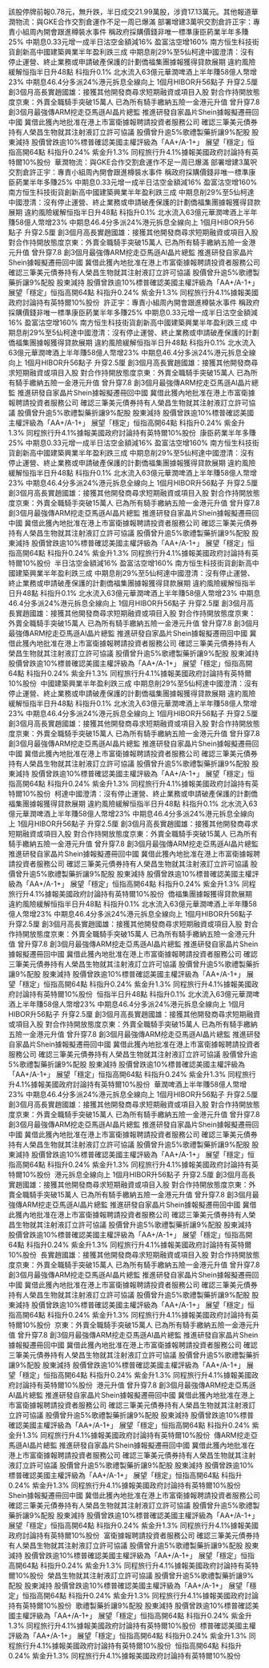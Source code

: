 該股停牌前報0.78元，無升跌，半日成交21.99萬股，涉資17.13萬元。其他報道華潤物流：與GKE合作交割倉運作不足一周已爆滿 部署增建3萬呎交割倉許正宇：專責小組周內開會跟進樽裝水事件 稱政府採購價錢非唯一標準康臣葯業半年多賺25% 中期息0.33元增一成半日沽空金額減16% 盈富沽空增160% 南方恒生科技街貨創新高中國建築興業半年盈利跌三成 中期息削29%至5仙柯達中國澄清：沒有停止運營、終止業務或申請破產保護的計劃僑福集團據報獲得貸款展期 違約風險緩解恒指半日升48點 科指升0.1% 北水流入63億元華潤啤酒上半年賺58億人幣增23% 中期息46.4分多派24%港元拆息全線向上 1個月HIBOR升56點子 升穿2.5厘 創3個月高長實趙國雄：接獲其他開發商尋求短期融資或項目入股 對合作持開放態度京東：外賣全職騎手突破15萬人 已為所有騎手繳納五險一金港元升值 曾升穿7.8 創3個月最強傳ARM挖走亞馬遜AI晶片總監 推進研發自家晶片Shein據報擬遷冊回中國 冀借此獲內地批准在港上市富衛據報聘請投資者服務公司 確認三筆美元債券持有人榮昌生物就其注射液訂立許可協議 股價曾升逾5%歌禮製藥折讓9%配股 股東減持 股價曾跌逾10%標普確認美國主權評級為「AA+/A-1+」 展望「穩定」恒指高開64點 科指升0.24% 紫金升1.3% 同程旅行升4.1%據報美國政府討論持有英特爾10%股份  華潤物流：與GKE合作交割倉運作不足一周已爆滿 部署增建3萬呎交割倉許正宇：專責小組周內開會跟進樽裝水事件 稱政府採購價錢非唯一標準康臣葯業半年多賺25% 中期息0.33元增一成半日沽空金額減16% 盈富沽空增160% 南方恒生科技街貨創新高中國建築興業半年盈利跌三成 中期息削29%至5仙柯達中國澄清：沒有停止運營、終止業務或申請破產保護的計劃僑福集團據報獲得貸款展期 違約風險緩解恒指半日升48點 科指升0.1% 北水流入63億元華潤啤酒上半年賺58億人幣增23% 中期息46.4分多派24%港元拆息全線向上 1個月HIBOR升56點子 升穿2.5厘 創3個月高長實趙國雄：接獲其他開發商尋求短期融資或項目入股 對合作持開放態度京東：外賣全職騎手突破15萬人 已為所有騎手繳納五險一金港元升值 曾升穿7.8 創3個月最強傳ARM挖走亞馬遜AI晶片總監 推進研發自家晶片Shein據報擬遷冊回中國 冀借此獲內地批准在港上市富衛據報聘請投資者服務公司 確認三筆美元債券持有人榮昌生物就其注射液訂立許可協議 股價曾升逾5%歌禮製藥折讓9%配股 股東減持 股價曾跌逾10%標普確認美國主權評級為「AA+/A-1+」 展望「穩定」恒指高開64點 科指升0.24% 紫金升1.3% 同程旅行升4.1%據報美國政府討論持有英特爾10%股份  許正宇：專責小組周內開會跟進樽裝水事件 稱政府採購價錢非唯一標準康臣葯業半年多賺25% 中期息0.33元增一成半日沽空金額減16% 盈富沽空增160% 南方恒生科技街貨創新高中國建築興業半年盈利跌三成 中期息削29%至5仙柯達中國澄清：沒有停止運營、終止業務或申請破產保護的計劃僑福集團據報獲得貸款展期 違約風險緩解恒指半日升48點 科指升0.1% 北水流入63億元華潤啤酒上半年賺58億人幣增23% 中期息46.4分多派24%港元拆息全線向上 1個月HIBOR升56點子 升穿2.5厘 創3個月高長實趙國雄：接獲其他開發商尋求短期融資或項目入股 對合作持開放態度京東：外賣全職騎手突破15萬人 已為所有騎手繳納五險一金港元升值 曾升穿7.8 創3個月最強傳ARM挖走亞馬遜AI晶片總監 推進研發自家晶片Shein據報擬遷冊回中國 冀借此獲內地批准在港上市富衛據報聘請投資者服務公司 確認三筆美元債券持有人榮昌生物就其注射液訂立許可協議 股價曾升逾5%歌禮製藥折讓9%配股 股東減持 股價曾跌逾10%標普確認美國主權評級為「AA+/A-1+」 展望「穩定」恒指高開64點 科指升0.24% 紫金升1.3% 同程旅行升4.1%據報美國政府討論持有英特爾10%股份  康臣葯業半年多賺25% 中期息0.33元增一成半日沽空金額減16% 盈富沽空增160% 南方恒生科技街貨創新高中國建築興業半年盈利跌三成 中期息削29%至5仙柯達中國澄清：沒有停止運營、終止業務或申請破產保護的計劃僑福集團據報獲得貸款展期 違約風險緩解恒指半日升48點 科指升0.1% 北水流入63億元華潤啤酒上半年賺58億人幣增23% 中期息46.4分多派24%港元拆息全線向上 1個月HIBOR升56點子 升穿2.5厘 創3個月高長實趙國雄：接獲其他開發商尋求短期融資或項目入股 對合作持開放態度京東：外賣全職騎手突破15萬人 已為所有騎手繳納五險一金港元升值 曾升穿7.8 創3個月最強傳ARM挖走亞馬遜AI晶片總監 推進研發自家晶片Shein據報擬遷冊回中國 冀借此獲內地批准在港上市富衛據報聘請投資者服務公司 確認三筆美元債券持有人榮昌生物就其注射液訂立許可協議 股價曾升逾5%歌禮製藥折讓9%配股 股東減持 股價曾跌逾10%標普確認美國主權評級為「AA+/A-1+」 展望「穩定」恒指高開64點 科指升0.24% 紫金升1.3% 同程旅行升4.1%據報美國政府討論持有英特爾10%股份  半日沽空金額減16% 盈富沽空增160% 南方恒生科技街貨創新高中國建築興業半年盈利跌三成 中期息削29%至5仙柯達中國澄清：沒有停止運營、終止業務或申請破產保護的計劃僑福集團據報獲得貸款展期 違約風險緩解恒指半日升48點 科指升0.1% 北水流入63億元華潤啤酒上半年賺58億人幣增23% 中期息46.4分多派24%港元拆息全線向上 1個月HIBOR升56點子 升穿2.5厘 創3個月高長實趙國雄：接獲其他開發商尋求短期融資或項目入股 對合作持開放態度京東：外賣全職騎手突破15萬人 已為所有騎手繳納五險一金港元升值 曾升穿7.8 創3個月最強傳ARM挖走亞馬遜AI晶片總監 推進研發自家晶片Shein據報擬遷冊回中國 冀借此獲內地批准在港上市富衛據報聘請投資者服務公司 確認三筆美元債券持有人榮昌生物就其注射液訂立許可協議 股價曾升逾5%歌禮製藥折讓9%配股 股東減持 股價曾跌逾10%標普確認美國主權評級為「AA+/A-1+」 展望「穩定」恒指高開64點 科指升0.24% 紫金升1.3% 同程旅行升4.1%據報美國政府討論持有英特爾10%股份  中國建築興業半年盈利跌三成 中期息削29%至5仙柯達中國澄清：沒有停止運營、終止業務或申請破產保護的計劃僑福集團據報獲得貸款展期 違約風險緩解恒指半日升48點 科指升0.1% 北水流入63億元華潤啤酒上半年賺58億人幣增23% 中期息46.4分多派24%港元拆息全線向上 1個月HIBOR升56點子 升穿2.5厘 創3個月高長實趙國雄：接獲其他開發商尋求短期融資或項目入股 對合作持開放態度京東：外賣全職騎手突破15萬人 已為所有騎手繳納五險一金港元升值 曾升穿7.8 創3個月最強傳ARM挖走亞馬遜AI晶片總監 推進研發自家晶片Shein據報擬遷冊回中國 冀借此獲內地批准在港上市富衛據報聘請投資者服務公司 確認三筆美元債券持有人榮昌生物就其注射液訂立許可協議 股價曾升逾5%歌禮製藥折讓9%配股 股東減持 股價曾跌逾10%標普確認美國主權評級為「AA+/A-1+」 展望「穩定」恒指高開64點 科指升0.24% 紫金升1.3% 同程旅行升4.1%據報美國政府討論持有英特爾10%股份  柯達中國澄清：沒有停止運營、終止業務或申請破產保護的計劃僑福集團據報獲得貸款展期 違約風險緩解恒指半日升48點 科指升0.1% 北水流入63億元華潤啤酒上半年賺58億人幣增23% 中期息46.4分多派24%港元拆息全線向上 1個月HIBOR升56點子 升穿2.5厘 創3個月高長實趙國雄：接獲其他開發商尋求短期融資或項目入股 對合作持開放態度京東：外賣全職騎手突破15萬人 已為所有騎手繳納五險一金港元升值 曾升穿7.8 創3個月最強傳ARM挖走亞馬遜AI晶片總監 推進研發自家晶片Shein據報擬遷冊回中國 冀借此獲內地批准在港上市富衛據報聘請投資者服務公司 確認三筆美元債券持有人榮昌生物就其注射液訂立許可協議 股價曾升逾5%歌禮製藥折讓9%配股 股東減持 股價曾跌逾10%標普確認美國主權評級為「AA+/A-1+」 展望「穩定」恒指高開64點 科指升0.24% 紫金升1.3% 同程旅行升4.1%據報美國政府討論持有英特爾10%股份  僑福集團據報獲得貸款展期 違約風險緩解恒指半日升48點 科指升0.1% 北水流入63億元華潤啤酒上半年賺58億人幣增23% 中期息46.4分多派24%港元拆息全線向上 1個月HIBOR升56點子 升穿2.5厘 創3個月高長實趙國雄：接獲其他開發商尋求短期融資或項目入股 對合作持開放態度京東：外賣全職騎手突破15萬人 已為所有騎手繳納五險一金港元升值 曾升穿7.8 創3個月最強傳ARM挖走亞馬遜AI晶片總監 推進研發自家晶片Shein據報擬遷冊回中國 冀借此獲內地批准在港上市富衛據報聘請投資者服務公司 確認三筆美元債券持有人榮昌生物就其注射液訂立許可協議 股價曾升逾5%歌禮製藥折讓9%配股 股東減持 股價曾跌逾10%標普確認美國主權評級為「AA+/A-1+」 展望「穩定」恒指高開64點 科指升0.24% 紫金升1.3% 同程旅行升4.1%據報美國政府討論持有英特爾10%股份  恒指半日升48點 科指升0.1% 北水流入63億元華潤啤酒上半年賺58億人幣增23% 中期息46.4分多派24%港元拆息全線向上 1個月HIBOR升56點子 升穿2.5厘 創3個月高長實趙國雄：接獲其他開發商尋求短期融資或項目入股 對合作持開放態度京東：外賣全職騎手突破15萬人 已為所有騎手繳納五險一金港元升值 曾升穿7.8 創3個月最強傳ARM挖走亞馬遜AI晶片總監 推進研發自家晶片Shein據報擬遷冊回中國 冀借此獲內地批准在港上市富衛據報聘請投資者服務公司 確認三筆美元債券持有人榮昌生物就其注射液訂立許可協議 股價曾升逾5%歌禮製藥折讓9%配股 股東減持 股價曾跌逾10%標普確認美國主權評級為「AA+/A-1+」 展望「穩定」恒指高開64點 科指升0.24% 紫金升1.3% 同程旅行升4.1%據報美國政府討論持有英特爾10%股份  華潤啤酒上半年賺58億人幣增23% 中期息46.4分多派24%港元拆息全線向上 1個月HIBOR升56點子 升穿2.5厘 創3個月高長實趙國雄：接獲其他開發商尋求短期融資或項目入股 對合作持開放態度京東：外賣全職騎手突破15萬人 已為所有騎手繳納五險一金港元升值 曾升穿7.8 創3個月最強傳ARM挖走亞馬遜AI晶片總監 推進研發自家晶片Shein據報擬遷冊回中國 冀借此獲內地批准在港上市富衛據報聘請投資者服務公司 確認三筆美元債券持有人榮昌生物就其注射液訂立許可協議 股價曾升逾5%歌禮製藥折讓9%配股 股東減持 股價曾跌逾10%標普確認美國主權評級為「AA+/A-1+」 展望「穩定」恒指高開64點 科指升0.24% 紫金升1.3% 同程旅行升4.1%據報美國政府討論持有英特爾10%股份  港元拆息全線向上 1個月HIBOR升56點子 升穿2.5厘 創3個月高長實趙國雄：接獲其他開發商尋求短期融資或項目入股 對合作持開放態度京東：外賣全職騎手突破15萬人 已為所有騎手繳納五險一金港元升值 曾升穿7.8 創3個月最強傳ARM挖走亞馬遜AI晶片總監 推進研發自家晶片Shein據報擬遷冊回中國 冀借此獲內地批准在港上市富衛據報聘請投資者服務公司 確認三筆美元債券持有人榮昌生物就其注射液訂立許可協議 股價曾升逾5%歌禮製藥折讓9%配股 股東減持 股價曾跌逾10%標普確認美國主權評級為「AA+/A-1+」 展望「穩定」恒指高開64點 科指升0.24% 紫金升1.3% 同程旅行升4.1%據報美國政府討論持有英特爾10%股份  長實趙國雄：接獲其他開發商尋求短期融資或項目入股 對合作持開放態度京東：外賣全職騎手突破15萬人 已為所有騎手繳納五險一金港元升值 曾升穿7.8 創3個月最強傳ARM挖走亞馬遜AI晶片總監 推進研發自家晶片Shein據報擬遷冊回中國 冀借此獲內地批准在港上市富衛據報聘請投資者服務公司 確認三筆美元債券持有人榮昌生物就其注射液訂立許可協議 股價曾升逾5%歌禮製藥折讓9%配股 股東減持 股價曾跌逾10%標普確認美國主權評級為「AA+/A-1+」 展望「穩定」恒指高開64點 科指升0.24% 紫金升1.3% 同程旅行升4.1%據報美國政府討論持有英特爾10%股份  京東：外賣全職騎手突破15萬人 已為所有騎手繳納五險一金港元升值 曾升穿7.8 創3個月最強傳ARM挖走亞馬遜AI晶片總監 推進研發自家晶片Shein據報擬遷冊回中國 冀借此獲內地批准在港上市富衛據報聘請投資者服務公司 確認三筆美元債券持有人榮昌生物就其注射液訂立許可協議 股價曾升逾5%歌禮製藥折讓9%配股 股東減持 股價曾跌逾10%標普確認美國主權評級為「AA+/A-1+」 展望「穩定」恒指高開64點 科指升0.24% 紫金升1.3% 同程旅行升4.1%據報美國政府討論持有英特爾10%股份  港元升值 曾升穿7.8 創3個月最強傳ARM挖走亞馬遜AI晶片總監 推進研發自家晶片Shein據報擬遷冊回中國 冀借此獲內地批准在港上市富衛據報聘請投資者服務公司 確認三筆美元債券持有人榮昌生物就其注射液訂立許可協議 股價曾升逾5%歌禮製藥折讓9%配股 股東減持 股價曾跌逾10%標普確認美國主權評級為「AA+/A-1+」 展望「穩定」恒指高開64點 科指升0.24% 紫金升1.3% 同程旅行升4.1%據報美國政府討論持有英特爾10%股份  傳ARM挖走亞馬遜AI晶片總監 推進研發自家晶片Shein據報擬遷冊回中國 冀借此獲內地批准在港上市富衛據報聘請投資者服務公司 確認三筆美元債券持有人榮昌生物就其注射液訂立許可協議 股價曾升逾5%歌禮製藥折讓9%配股 股東減持 股價曾跌逾10%標普確認美國主權評級為「AA+/A-1+」 展望「穩定」恒指高開64點 科指升0.24% 紫金升1.3% 同程旅行升4.1%據報美國政府討論持有英特爾10%股份  Shein據報擬遷冊回中國 冀借此獲內地批准在港上市富衛據報聘請投資者服務公司 確認三筆美元債券持有人榮昌生物就其注射液訂立許可協議 股價曾升逾5%歌禮製藥折讓9%配股 股東減持 股價曾跌逾10%標普確認美國主權評級為「AA+/A-1+」 展望「穩定」恒指高開64點 科指升0.24% 紫金升1.3% 同程旅行升4.1%據報美國政府討論持有英特爾10%股份  富衛據報聘請投資者服務公司 確認三筆美元債券持有人榮昌生物就其注射液訂立許可協議 股價曾升逾5%歌禮製藥折讓9%配股 股東減持 股價曾跌逾10%標普確認美國主權評級為「AA+/A-1+」 展望「穩定」恒指高開64點 科指升0.24% 紫金升1.3% 同程旅行升4.1%據報美國政府討論持有英特爾10%股份  榮昌生物就其注射液訂立許可協議 股價曾升逾5%歌禮製藥折讓9%配股 股東減持 股價曾跌逾10%標普確認美國主權評級為「AA+/A-1+」 展望「穩定」恒指高開64點 科指升0.24% 紫金升1.3% 同程旅行升4.1%據報美國政府討論持有英特爾10%股份  歌禮製藥折讓9%配股 股東減持 股價曾跌逾10%標普確認美國主權評級為「AA+/A-1+」 展望「穩定」恒指高開64點 科指升0.24% 紫金升1.3% 同程旅行升4.1%據報美國政府討論持有英特爾10%股份  標普確認美國主權評級為「AA+/A-1+」 展望「穩定」恒指高開64點 科指升0.24% 紫金升1.3% 同程旅行升4.1%據報美國政府討論持有英特爾10%股份  恒指高開64點 科指升0.24% 紫金升1.3% 同程旅行升4.1%據報美國政府討論持有英特爾10%股份  